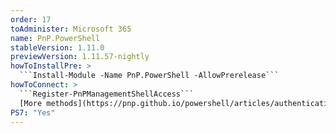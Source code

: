 ```yaml
---
order: 17
toAdminister: Microsoft 365
name: PnP.PowerShell
stableVersion: 1.11.0
previewVersion: 1.11.57-nightly
howToInstallPre: >
  ```Install-Module -Name PnP.PowerShell -AllowPrerelease```
howToConnect: >
  ```Register-PnPManagementShellAccess```
  [More methods](https://pnp.github.io/powershell/articles/authentication.html)
PS7: "Yes"
---
```

